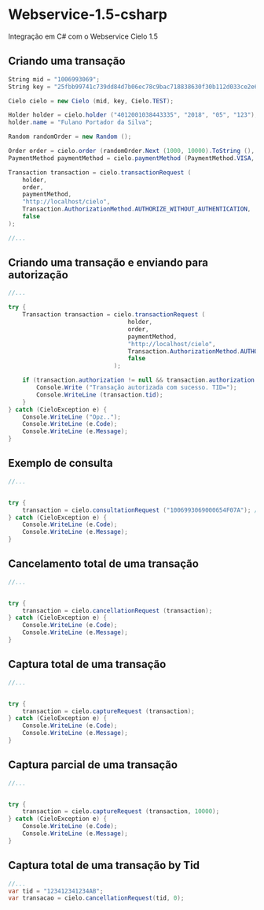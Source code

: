 # Webservice-1.5-csharp

Integração em C# com o Webservice Cielo 1.5

## Criando uma transação

```csharp
String mid = "1006993069";
String key = "25fbb99741c739dd84d7b06ec78c9bac718838630f30b112d033ce2e621b34f3";

Cielo cielo = new Cielo (mid, key, Cielo.TEST);

Holder holder = cielo.holder ("4012001038443335", "2018", "05", "123");
holder.name = "Fulano Portador da Silva";

Random randomOrder = new Random ();

Order order = cielo.order (randomOrder.Next (1000, 10000).ToString (), 10000);
PaymentMethod paymentMethod = cielo.paymentMethod (PaymentMethod.VISA, PaymentMethod.CREDITO_A_VISTA);

Transaction transaction = cielo.transactionRequest (
	holder,
	order,
	paymentMethod,
	"http://localhost/cielo",
	Transaction.AuthorizationMethod.AUTHORIZE_WITHOUT_AUTHENTICATION,
	false
);

//...
```

## Criando uma transação e enviando para autorização

```csharp
//...

try {
	Transaction transaction = cielo.transactionRequest (
		                          holder,
		                          order,
		                          paymentMethod,
		                          "http://localhost/cielo",
		                          Transaction.AuthorizationMethod.AUTHORIZE_WITHOUT_AUTHENTICATION,
		                          false
	                          );

	if (transaction.authorization != null && transaction.authorization.lr == "00") {
		Console.Write ("Transação autorizada com sucesso. TID=");
		Console.WriteLine (transaction.tid);
	}
} catch (CieloException e) {
	Console.WriteLine ("Opz..");
	Console.WriteLine (e.Code);
	Console.WriteLine (e.Message);
}
```

## Exemplo de consulta

```csharp
//...


try {
	transaction = cielo.consultationRequest ("1006993069000654F07A"); // tid da transação
} catch (CieloException e) {
	Console.WriteLine (e.Code);
	Console.WriteLine (e.Message);
}
```

## Cancelamento total de uma transação

```csharp
//...


try {
	transaction = cielo.cancellationRequest (transaction);
} catch (CieloException e) {
	Console.WriteLine (e.Code);
	Console.WriteLine (e.Message);
}
```

## Captura total de uma transação

```csharp
//...


try {
	transaction = cielo.captureRequest (transaction);
} catch (CieloException e) {
	Console.WriteLine (e.Code);
	Console.WriteLine (e.Message);
}
```

## Captura parcial de uma transação

```csharp
//...


try {
	transaction = cielo.captureRequest (transaction, 10000);
} catch (CieloException e) {
	Console.WriteLine (e.Code);
	Console.WriteLine (e.Message);
}
```
## Captura total de uma transação by Tid

```csharp
//...
var tid = "123412341234AB";
var transacao = cielo.cancellationRequest(tid, 0);
```
